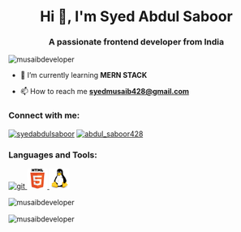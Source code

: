 <h1 align="center">Hi 👋, I'm Syed Abdul Saboor</h1>
<h3 align="center">A passionate frontend developer from India</h3>

<p align="left"> <img src="https://komarev.com/ghpvc/?username=musaibdeveloper&label=Profile%20views&color=0e75b6&style=flat" alt="musaibdeveloper" /> </p>

- 🌱 I’m currently learning **MERN STACK**

- 📫 How to reach me **syedmusaib428@gmail.com**

<h3 align="left">Connect with me:</h3>
<p align="left">
<a href="https://linkedin.com/in/syedabdulsaboor" target="blank"><img align="center" src="https://raw.githubusercontent.com/rahuldkjain/github-profile-readme-generator/master/src/images/icons/Social/linked-in-alt.svg" alt="syedabdulsaboor" height="30" width="40" /></a>
<a href="https://instagram.com/abdul_saboor428" target="blank"><img align="center" src="https://raw.githubusercontent.com/rahuldkjain/github-profile-readme-generator/master/src/images/icons/Social/instagram.svg" alt="abdul_saboor428" height="30" width="40" /></a>
</p>

<h3 align="left">Languages and Tools:</h3>
<p align="left"> <a href="https://git-scm.com/" target="_blank" rel="noreferrer"> <img src="https://www.vectorlogo.zone/logos/git-scm/git-scm-icon.svg" alt="git" width="40" height="40"/> </a> <a href="https://www.w3.org/html/" target="_blank" rel="noreferrer"> <img src="https://raw.githubusercontent.com/devicons/devicon/master/icons/html5/html5-original-wordmark.svg" alt="html5" width="40" height="40"/> </a> <a href="https://www.linux.org/" target="_blank" rel="noreferrer"> <img src="https://raw.githubusercontent.com/devicons/devicon/master/icons/linux/linux-original.svg" alt="linux" width="40" height="40"/> </a> </p>

<p><img align="center" src="https://github-readme-stats.vercel.app/api/top-langs?username=musaibdeveloper&show_icons=true&locale=en&layout=compact" alt="musaibdeveloper" /></p>

<p><img align="center" src="https://github-readme-streak-stats.herokuapp.com/?user=musaibdeveloper&" alt="musaibdeveloper" /></p>
